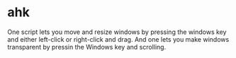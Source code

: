 # ahk
One script lets you move and resize windows by pressing the windows key and either left-click or right-click and drag.
And one lets you make windows transparent by pressin the Windows key and scrolling.
